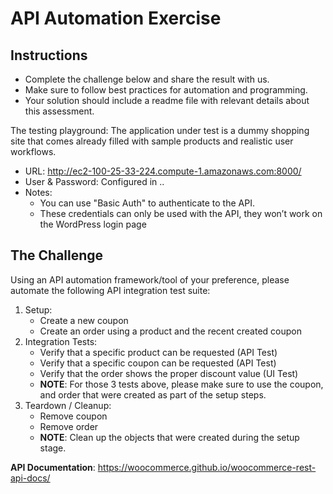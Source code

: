 # API Automation Exercise

## Instructions
* Complete the challenge below and share the result with us.
* Make sure to follow best practices for automation and programming.
* Your solution should include a readme file with relevant details about this assessment.


The testing playground:
The application under test is a dummy shopping site that comes already filled with sample products and realistic user workflows.
* URL: http://ec2-100-25-33-224.compute-1.amazonaws.com:8000/ 
* User & Password: Configured in ..
* Notes: 
    * You can use "Basic Auth" to authenticate to the API.
    * These credentials can only be used with the API, they won’t work on the WordPress login page



## The Challenge

Using an API automation framework/tool of your preference, please automate the following API integration test suite:

1. Setup:
    * Create a new coupon
    * Create an order using a product and the recent created coupon
2. Integration Tests:
    * Verify that a specific product can be requested (API Test)
    * Verify that a specific coupon can be requested (API Test) 
    * Verify that the order shows the proper discount value (UI Test)
    * **NOTE**: For those 3 tests above, please make sure to use the coupon, and order that were created as part of the setup steps.
3. Teardown / Cleanup:
    * Remove coupon
    * Remove order
    * **NOTE**: Clean up the objects that were created during the setup stage.

**API Documentation**:
https://woocommerce.github.io/woocommerce-rest-api-docs/
